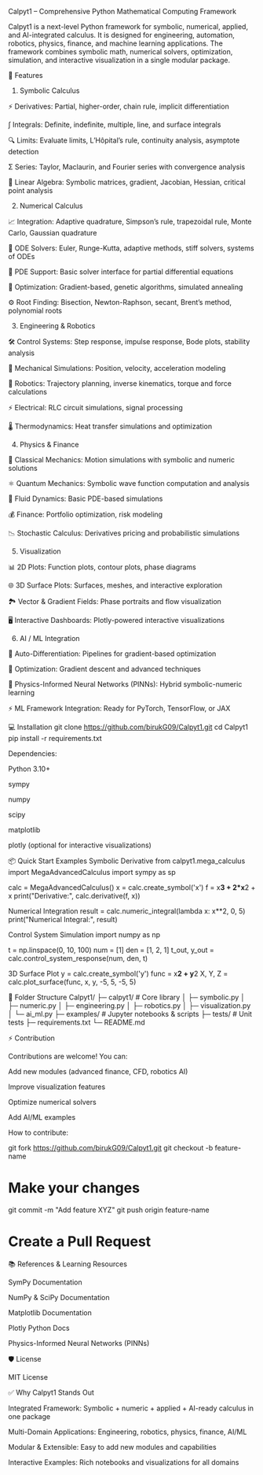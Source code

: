 Calpyt1 – Comprehensive Python Mathematical Computing Framework






Calpyt1 is a next-level Python framework for symbolic, numerical, applied, and AI-integrated calculus. It is designed for engineering, automation, robotics, physics, finance, and machine learning applications. The framework combines symbolic math, numerical solvers, optimization, simulation, and interactive visualization in a single modular package.

🌟 Features
1. Symbolic Calculus

⚡ Derivatives: Partial, higher-order, chain rule, implicit differentiation

∫ Integrals: Definite, indefinite, multiple, line, and surface integrals

🔍 Limits: Evaluate limits, L’Hôpital’s rule, continuity analysis, asymptote detection

Σ Series: Taylor, Maclaurin, and Fourier series with convergence analysis

🧮 Linear Algebra: Symbolic matrices, gradient, Jacobian, Hessian, critical point analysis

2. Numerical Calculus

📈 Integration: Adaptive quadrature, Simpson’s rule, trapezoidal rule, Monte Carlo, Gaussian quadrature

🔄 ODE Solvers: Euler, Runge-Kutta, adaptive methods, stiff solvers, systems of ODEs

🌊 PDE Support: Basic solver interface for partial differential equations

🧩 Optimization: Gradient-based, genetic algorithms, simulated annealing

⚙️ Root Finding: Bisection, Newton-Raphson, secant, Brent’s method, polynomial roots

3. Engineering & Robotics

🛠 Control Systems: Step response, impulse response, Bode plots, stability analysis

🤖 Mechanical Simulations: Position, velocity, acceleration modeling

🦾 Robotics: Trajectory planning, inverse kinematics, torque and force calculations

⚡ Electrical: RLC circuit simulations, signal processing

🌡 Thermodynamics: Heat transfer simulations and optimization

4. Physics & Finance

🌌 Classical Mechanics: Motion simulations with symbolic and numeric solutions

⚛️ Quantum Mechanics: Symbolic wave function computation and analysis

🌊 Fluid Dynamics: Basic PDE-based simulations

💰 Finance: Portfolio optimization, risk modeling

📉 Stochastic Calculus: Derivatives pricing and probabilistic simulations

5. Visualization

📊 2D Plots: Function plots, contour plots, phase diagrams

🌐 3D Surface Plots: Surfaces, meshes, and interactive exploration

🏞 Vector & Gradient Fields: Phase portraits and flow visualization

🖥 Interactive Dashboards: Plotly-powered interactive visualizations

6. AI / ML Integration

🤖 Auto-Differentiation: Pipelines for gradient-based optimization

🔧 Optimization: Gradient descent and advanced techniques

🧠 Physics-Informed Neural Networks (PINNs): Hybrid symbolic-numeric learning

⚡ ML Framework Integration: Ready for PyTorch, TensorFlow, or JAX

💻 Installation
git clone https://github.com/birukG09/Calpyt1.git
cd Calpyt1
pip install -r requirements.txt


Dependencies:

Python 3.10+

sympy

numpy

scipy

matplotlib

plotly (optional for interactive visualizations)

📦 Quick Start Examples
Symbolic Derivative
from calpyt1.mega_calculus import MegaAdvancedCalculus
import sympy as sp

calc = MegaAdvancedCalculus()
x = calc.create_symbol('x')
f = x**3 + 2*x**2 + x
print("Derivative:", calc.derivative(f, x))

Numerical Integration
result = calc.numeric_integral(lambda x: x**2, 0, 5)
print("Numerical Integral:", result)

Control System Simulation
import numpy as np

t = np.linspace(0, 10, 100)
num = [1]
den = [1, 2, 1]
t_out, y_out = calc.control_system_response(num, den, t)

3D Surface Plot
y = calc.create_symbol('y')
func = x**2 + y**2
X, Y, Z = calc.plot_surface(func, x, y, -5, 5, -5, 5)

📂 Folder Structure
Calpyt1/
├─ calpyt1/                 # Core library
│  ├─ symbolic.py
│  ├─ numeric.py
│  ├─ engineering.py
│  ├─ robotics.py
│  ├─ visualization.py
│  └─ ai_ml.py
├─ examples/                 # Jupyter notebooks & scripts
├─ tests/                    # Unit tests
├─ requirements.txt
└─ README.md

⚡ Contribution

Contributions are welcome! You can:

Add new modules (advanced finance, CFD, robotics AI)

Improve visualization features

Optimize numerical solvers

Add AI/ML examples

How to contribute:

git fork https://github.com/birukG09/Calpyt1.git
git checkout -b feature-name
# Make your changes
git commit -m "Add feature XYZ"
git push origin feature-name
# Create a Pull Request

📚 References & Learning Resources

SymPy Documentation

NumPy & SciPy Documentation

Matplotlib Documentation

Plotly Python Docs

Physics-Informed Neural Networks (PINNs)

🛡 License

MIT License

✅ Why Calpyt1 Stands Out

Integrated Framework: Symbolic + numeric + applied + AI-ready calculus in one package

Multi-Domain Applications: Engineering, robotics, physics, finance, AI/ML

Modular & Extensible: Easy to add new modules and capabilities

Interactive Examples: Rich notebooks and visualizations for all domains
